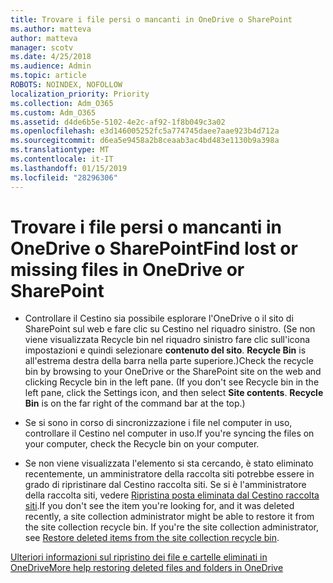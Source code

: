 ```yaml
---
title: Trovare i file persi o mancanti in OneDrive o SharePoint
ms.author: matteva
author: matteva
manager: scotv
ms.date: 4/25/2018
ms.audience: Admin
ms.topic: article
ROBOTS: NOINDEX, NOFOLLOW
localization_priority: Priority
ms.collection: Adm_O365
ms.custom: Adm_O365
ms.assetid: d4de6b5e-5102-4e2c-af92-1f8b049c3a02
ms.openlocfilehash: e3d146005252fc5a774745daee7aae923b4d712a
ms.sourcegitcommit: d6ea5e9458a2b8ceaab3ac4bd483e1130b9a398a
ms.translationtype: MT
ms.contentlocale: it-IT
ms.lasthandoff: 01/15/2019
ms.locfileid: "28296306"
---
```

# <a name="find-lost-or-missing-files-in-onedrive-or-sharepoint"></a><span data-ttu-id="5fd54-102">Trovare i file persi o mancanti in OneDrive o SharePoint</span><span class="sxs-lookup"><span data-stu-id="5fd54-102">Find lost or missing files in OneDrive or SharePoint</span></span>

- <span data-ttu-id="5fd54-p101">Controllare il Cestino sia possibile esplorare l'OneDrive o il sito di SharePoint sul web e fare clic su Cestino nel riquadro sinistro. (Se non viene visualizzata Recycle bin nel riquadro sinistro fare clic sull'icona impostazioni e quindi selezionare **contenuto del sito**. **Recycle Bin** is all'estrema destra della barra nella parte superiore.)</span><span class="sxs-lookup"><span data-stu-id="5fd54-p101">Check the recycle bin by browsing to your OneDrive or the SharePoint site on the web and clicking Recycle bin in the left pane. (If you don't see Recycle bin in the left pane, click the Settings icon, and then select **Site contents**. **Recycle Bin** is on the far right of the command bar at the top.)</span></span> 
    
- <span data-ttu-id="5fd54-106">Se si sono in corso di sincronizzazione i file nel computer in uso, controllare il Cestino nel computer in uso.</span><span class="sxs-lookup"><span data-stu-id="5fd54-106">If you're syncing the files on your computer, check the Recycle bin on your computer.</span></span> 
    
- <span data-ttu-id="5fd54-p102">Se non viene visualizzata l'elemento si sta cercando, è stato eliminato recentemente, un amministratore della raccolta siti potrebbe essere in grado di ripristinare dal Cestino raccolta siti. Se si è l'amministratore della raccolta siti, vedere [Ripristina posta eliminata dal Cestino raccolta siti](https://go.microsoft.com/fwlink/?linkid=866439).</span><span class="sxs-lookup"><span data-stu-id="5fd54-p102">If you don't see the item you're looking for, and it was deleted recently, a site collection administrator might be able to restore it from the site collection recycle bin. If you're the site collection administrator, see [Restore deleted items from the site collection recycle bin](https://go.microsoft.com/fwlink/?linkid=866439).</span></span>
    
[<span data-ttu-id="5fd54-109">Ulteriori informazioni sul ripristino dei file e cartelle eliminati in OneDrive</span><span class="sxs-lookup"><span data-stu-id="5fd54-109">More help restoring deleted files and folders in OneDrive</span></span>](https://go.microsoft.com/fwlink/?linkid=872872)
  

